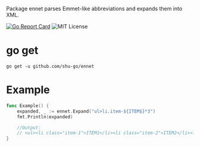Package ennet parses Emmet-like abbreviations and expands them into XML.

[![Go Report Card](https://goreportcard.com/badge/github.com/shu-go/ennet)](https://goreportcard.com/report/github.com/shu-go/ennet)
![MIT License](https://img.shields.io/badge/License-MIT-blue)

# go get

```
go get -u github.com/shu-go/ennet
```

# Example

```go
func Example() {
	expanded, _ := ennet.Expand("ul>li.item-${ITEM$}*3")
	fmt.Println(expanded)

	//Output:
	// <ul><li class="item-1">ITEM1</li><li class="item-2">ITEM2</li><li class="item-3">ITEM3</li></ul>
}
```
